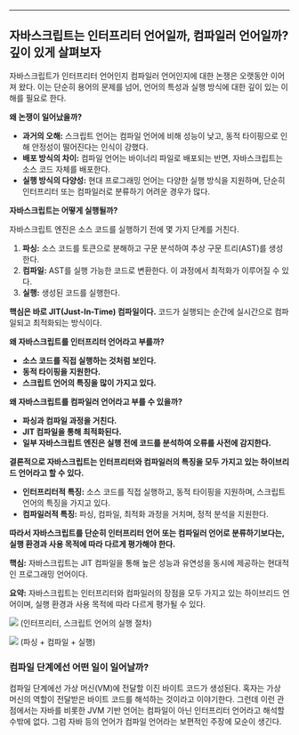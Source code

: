 

---


## 자바스크립트는 인터프리터 언어일까, 컴파일러 언어일까? 깊이 있게 살펴보자

자바스크립트가 인터프리터 언어인지 컴파일러 언어인지에 대한 논쟁은 오랫동안 이어져 왔다. 이는 단순히 용어의 문제를 넘어, 언어의 특성과 실행 방식에 대한 깊이 있는 이해를 필요로 한다.

**왜 논쟁이 일어났을까?**

- **과거의 오해:** 스크립트 언어는 컴파일 언어에 비해 성능이 낮고, 동적 타이핑으로 인해 안정성이 떨어진다는 인식이 강했다.
- **배포 방식의 차이:** 컴파일 언어는 바이너리 파일로 배포되는 반면, 자바스크립트는 소스 코드 자체를 배포한다.
- **실행 방식의 다양성:** 현대 프로그래밍 언어는 다양한 실행 방식을 지원하며, 단순히 인터프리터 또는 컴파일러로 분류하기 어려운 경우가 많다.

**자바스크립트는 어떻게 실행될까?**

자바스크립트 엔진은 소스 코드를 실행하기 전에 몇 가지 단계를 거친다.

1. **파싱:** 소스 코드를 토큰으로 분해하고 구문 분석하여 추상 구문 트리(AST)를 생성한다.
2. **컴파일:** AST를 실행 가능한 코드로 변환한다. 이 과정에서 최적화가 이루어질 수 있다.
3. **실행:** 생성된 코드를 실행한다.

**핵심은 바로 JIT(Just-In-Time) 컴파일이다.** 코드가 실행되는 순간에 실시간으로 컴파일되고 최적화되는 방식이다.

**왜 자바스크립트를 인터프리터 언어라고 부를까?**

- **소스 코드를 직접 실행하는 것처럼 보인다.**
- **동적 타이핑을 지원한다.**
- **스크립트 언어의 특징을 많이 가지고 있다.**

**왜 자바스크립트를 컴파일러 언어라고 부를 수 있을까?**

- **파싱과 컴파일 과정을 거친다.**
- **JIT 컴파일을 통해 최적화된다.**
- **일부 자바스크립트 엔진은 실행 전에 코드를 분석하여 오류를 사전에 감지한다.**

**결론적으로 자바스크립트는 인터프리터와 컴파일러의 특징을 모두 가지고 있는 하이브리드 언어라고 할 수 있다.**

- **인터프리터적 특징:** 소스 코드를 직접 실행하고, 동적 타이핑을 지원하며, 스크립트 언어의 특징을 가지고 있다.
- **컴파일러적 특징:** 파싱, 컴파일, 최적화 과정을 거치며, 정적 분석을 지원한다.

**따라서 자바스크립트를 단순히 인터프리터 언어 또는 컴파일러 언어로 분류하기보다는, 실행 환경과 사용 목적에 따라 다르게 평가해야 한다.**

**핵심:** 자바스크립트는 JIT 컴파일을 통해 높은 성능과 유연성을 동시에 제공하는 현대적인 프로그래밍 언어이다.

**요약:** 자바스크립트는 인터프리터와 컴파일러의 장점을 모두 가지고 있는 하이브리드 언어이며, 실행 환경과 사용 목적에 따라 다르게 평가될 수 있다.


![](https://i.imgur.com/Oyj683G.png)
(인터프리터, 스크립트 언어의 실행 절차)


![](https://i.imgur.com/0tIkhyH.png)
(파싱 + 컴파일 + 실행)


### 컴파일 단계에선 어떤 일이 일어날까?

컴파일 단계에선 가상 머신(VM)에 전달할 이진 바이트 코드가 생성된다. 혹자는 가상 머신의 역할이 전달받은 바이트 코드를 해석하는 것이라고 이야기한다. 그런데 이런 관점에서는 자바를 비롯한 JVM 기반 언어는 컴파일이 아닌 인터프리터 언어라고 해석할수밖에 없다. 그럼 자바 등의 언어가 컴파일 언어라는 보편적인 주장에 모순이 생긴다.